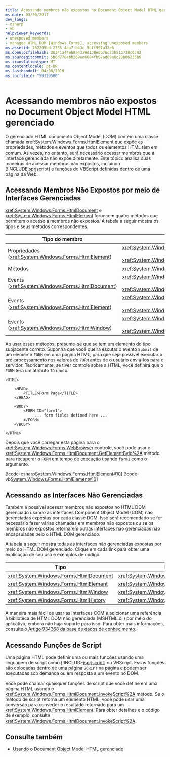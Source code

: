 ```yaml
---
title: Acessando membros não expostos no Document Object Model HTML gerenciado
ms.date: 03/30/2017
dev_langs:
- csharp
- vb
helpviewer_keywords:
- unexposed members
- managed HTML DOM [Windows Forms], accessing unexposed members
ms.assetid: 762295bd-2355-4aa7-b43c-5bff997a33e6
ms.openlocfilehash: 20341a44eb8a43a9d130e0b76d23b513738c6782
ms.sourcegitcommit: 5b6d778ebb269ee6684fb57ad69a8c28b06235b9
ms.translationtype: MT
ms.contentlocale: pt-BR
ms.lasthandoff: 04/08/2019
ms.locfileid: "59129500"
---
```

# <a name="accessing-unexposed-members-on-the-managed-html-document-object-model"></a>Acessando membros não expostos no Document Object Model HTML gerenciado
O gerenciado HTML documento Object Model (DOM) contém uma classe chamada <xref:System.Windows.Forms.HtmlElement> que expõe as propriedades, métodos e eventos que todos os elementos HTML têm em comum. Às vezes, no entanto, será necessário acessar membros que a interface gerenciada não expõe diretamente. Este tópico analisa duas maneiras de acessar membros não expostos, incluindo [!INCLUDE[jsprjscript](../../../../includes/jsprjscript-md.md)] e funções do VBScript definidas dentro de uma página da Web.  
  
## <a name="accessing-unexposed-members-through-managed-interfaces"></a>Acessando Membros Não Expostos por meio de Interfaces Gerenciadas  
 <xref:System.Windows.Forms.HtmlDocument> e <xref:System.Windows.Forms.HtmlElement> fornecem quatro métodos que permitem o acesso a membros não expostos. A tabela a seguir mostra os tipos e seus métodos correspondentes.  
  
|Tipo do membro|Método(s)|  
|-----------------|-----------------|  
|Propriedades (<xref:System.Windows.Forms.HtmlElement>)|<xref:System.Windows.Forms.HtmlElement.GetAttribute%2A><br /><br /> <xref:System.Windows.Forms.HtmlElement.SetAttribute%2A>|  
|Métodos|<xref:System.Windows.Forms.HtmlElement.InvokeMember%2A>|  
|Events (<xref:System.Windows.Forms.HtmlDocument>)|<xref:System.Windows.Forms.HtmlDocument.AttachEventHandler%2A><br /><br /> <xref:System.Windows.Forms.HtmlDocument.DetachEventHandler%2A>|  
|Events (<xref:System.Windows.Forms.HtmlElement>)|<xref:System.Windows.Forms.HtmlElement.AttachEventHandler%2A><br /><br /> <xref:System.Windows.Forms.HtmlElement.DetachEventHandler%2A>|  
|Events (<xref:System.Windows.Forms.HtmlWindow>)|<xref:System.Windows.Forms.HtmlWindow.AttachEventHandler%2A><br /><br /> <xref:System.Windows.Forms.HtmlWindow.DetachEventHandler%2A>|  
  
 Ao usar esses métodos, presume-se que se tem um elemento do tipo subjacente correto. Suponha que você queira escutar o evento `Submit` de um elemento `FORM` em uma página HTML, para que seja possível executar o pré-processamento nos valores de `FORM` antes de o usuário enviá-los para o servidor. Teoricamente, se tiver controle sobre a HTML, você definirá que o `FORM` terá um atributo `ID` único.  
  
```  
<HTML>  
  
    <HEAD>  
        <TITLE>Form Page</TITLE>  
    </HEAD>  
  
    <BODY>  
        <FORM ID="form1">  
             ... form fields defined here ...  
        </FORM>  
    </BODY>  
  
</HTML>  
```  
  
 Depois que você carregar esta página para o <xref:System.Windows.Forms.WebBrowser> controle, você pode usar o <xref:System.Windows.Forms.HtmlDocument.GetElementById%2A> método para recuperar o `FORM` em tempo de execução usando `form1` como o argumento.  
  
 [!code-csharp[System.Windows.Forms.HtmlElement#10](~/samples/snippets/csharp/VS_Snippets_Winforms/System.Windows.Forms.HtmlElement/CS/Form1.cs#10)]
 [!code-vb[System.Windows.Forms.HtmlElement#10](~/samples/snippets/visualbasic/VS_Snippets_Winforms/System.Windows.Forms.HtmlElement/VB/Form1.vb#10)]  
  
## <a name="accessing-unmanaged-interfaces"></a>Acessando as Interfaces Não Gerenciadas  
 Também é possível acessar membros não expostos no HTML DOM gerenciado usando as interfaces Component Object Model (COM) não gerenciadas expostas por cada classe DOM. Isso será recomendado se for necessário fazer várias chamadas em membros não expostos ou se os membros não expostos retornarem outras interfaces não gerenciadas não encapsuladas pelo o HTML DOM gerenciado.  
  
 A tabela a seguir mostra todas as interfaces não gerenciadas expostas por meio do HTML DOM gerenciado. Clique em cada link para obter uma explicação de seu uso e exemplos de código.  
  
|Tipo|Interface não gerenciada|  
|----------|-------------------------|  
|<xref:System.Windows.Forms.HtmlDocument>|<xref:System.Windows.Forms.HtmlDocument.DomDocument%2A>|  
|<xref:System.Windows.Forms.HtmlElement>|<xref:System.Windows.Forms.HtmlElement.DomElement%2A>|  
|<xref:System.Windows.Forms.HtmlWindow>|<xref:System.Windows.Forms.HtmlWindow.DomWindow%2A>|  
|<xref:System.Windows.Forms.HtmlHistory>|<xref:System.Windows.Forms.HtmlHistory.DomHistory%2A>|  
  
 A maneira mais fácil de usar as interfaces COM é adicionar uma referência à biblioteca de HTML DOM não gerenciada (MSHTML.dll) por meio do aplicativo, embora não haja suporte para isso. Para obter mais informações, consulte o [Artigo 934368 da base de dados de conhecimento](https://support.microsoft.com/kb/934368).  
  
## <a name="accessing-script-functions"></a>Acessando Funções de Script  
 Uma página HTML pode definir uma ou mais funções usando uma linguagem de script como [!INCLUDE[jsprjscript](../../../../includes/jsprjscript-md.md)] ou VBScript. Essas funções são colocadas dentro de uma página `SCRIPT` na página e podem ser executadas sob demanda ou em resposta a um evento no DOM.  
  
 Você pode chamar quaisquer funções de script que você define em uma página HTML usando o <xref:System.Windows.Forms.HtmlDocument.InvokeScript%2A> método. Se o método de script retorna um elemento HTML, você pode usar uma conversão para converter o resultado retornado para um <xref:System.Windows.Forms.HtmlElement>. Para obter detalhes e o código de exemplo, consulte <xref:System.Windows.Forms.HtmlDocument.InvokeScript%2A>.  
  
## <a name="see-also"></a>Consulte também

- [Usando o Document Object Model HTML gerenciado](using-the-managed-html-document-object-model.md)
